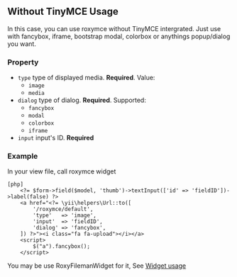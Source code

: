 Without  TinyMCE Usage
---
In this case, you can use roxymce without TinyMCE intergrated. Just use with fancybox, iframe, bootstrap modal, colorbox or anythings popup/dialog you want.
### Property
* `type` type of displayed media. **Required**. Value:
  * `image`
  * `media`
* `dialog` type of dialog. **Required**. Supported:
  * `fancybox`
  * `modal`
  * `colorbox`
  * `iframe`
* `input` input's ID. **Required**

### Example
In your view file, call roxymce widget
~~~
[php]
	<?= $form->field($model, 'thumb')->textInput(['id' => 'fieldID'])->label(false) ?>
	<a href="<?= \yii\helpers\Url::to([
		'/roxymce/default',
		'type'   => 'image',
		'input'  => 'fieldID',
		'dialog' => 'fancybox',
	]) ?>"><i class="fa fa-upload"></i></a>
	<script>
		$("a").fancybox();
	</script>
~~~

You may be use RoxyFilemanWidget for it, See [Widget usage](docs/widget.md)